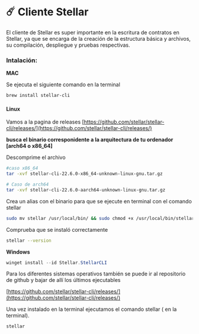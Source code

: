# ☄️ Cliente Stellar

El cliente de Stellar es super importante en la escritura de contratos en Stellar, ya que se encarga de la creación de la estructura básica y archivos, su compilación, despliegue y pruebas respectivas.



### Intalación:

**MAC**

Se ejecuta el siguiente comando en la terminal

```bash
brew install stellar-cli
```

#### Linux

Vamos a la pagina de releases [https://github.com/stellar/stellar-cli/releases/](https://github.com/stellar/stellar-cli/releases/)


**busca el binario corresponidente a la  arquitectura de tu ordenador \[arch64 o x86\_64]**


Descomprime el archivo&#x20;

```bash
#caso x86_64
tar -xvf stellar-cli-22.6.0-x86_64-unknown-linux-gnu.tar.gz

# Caso de arch64
tar -xvf stellar-cli-22.6.0-aarch64-unknown-linux-gnu.tar.gz
```

Crea un alias con el binario para que se ejecute en terminal con el comando stellar

```bash
sudo mv stellar /usr/local/bin/ && sudo chmod +x /usr/local/bin/stellar
```

Comprueba que se instaló correctamente

```bash
stellar --version
```



**Windows**

```powershell
winget install --id Stellar.StellarCLI 
```

Para los diferentes sistemas operativos también se puede ir al repositorio de github y bajar de allí los últimos ejecutables

[https://github.com/stellar/stellar-cli/releases/](https://github.com/stellar/stellar-cli/releases/)

Una vez instalado en la terminal ejecutamos el comando stellar ( en la terminal).

```
stellar
```
